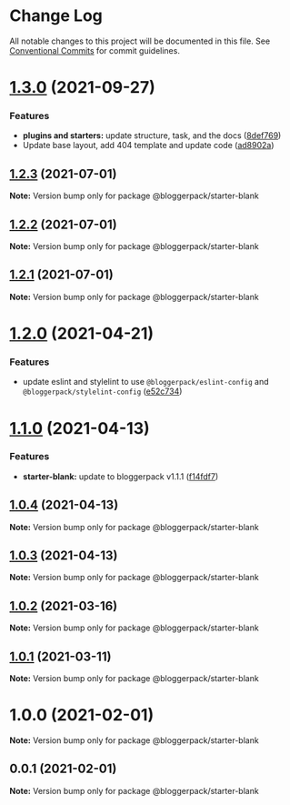 # Change Log

All notable changes to this project will be documented in this file.
See [Conventional Commits](https://conventionalcommits.org) for commit guidelines.

# [1.3.0](https://github.com/bloggerpack/bloggerpack/compare/@bloggerpack/starter-blank@1.2.3...@bloggerpack/starter-blank@1.3.0) (2021-09-27)


### Features

* **plugins and starters:** update structure, task, and the docs ([8def769](https://github.com/bloggerpack/bloggerpack/commit/8def769e580cfa99489d51a6fbe2f90a59e53c6a))
* Update base layout, add 404 template and update code ([ad8902a](https://github.com/bloggerpack/bloggerpack/commit/ad8902a353929d57b2e9a0119b803797b1c28f98))





## [1.2.3](https://github.com/bloggerpack/bloggerpack/compare/@bloggerpack/starter-blank@1.2.2...@bloggerpack/starter-blank@1.2.3) (2021-07-01)

**Note:** Version bump only for package @bloggerpack/starter-blank





## [1.2.2](https://github.com/bloggerpack/bloggerpack/compare/@bloggerpack/starter-blank@1.2.1...@bloggerpack/starter-blank@1.2.2) (2021-07-01)

**Note:** Version bump only for package @bloggerpack/starter-blank





## [1.2.1](https://github.com/bloggerpack/bloggerpack/compare/@bloggerpack/starter-blank@1.2.0...@bloggerpack/starter-blank@1.2.1) (2021-07-01)

**Note:** Version bump only for package @bloggerpack/starter-blank





# [1.2.0](https://github.com/bloggerpack/bloggerpack/compare/@bloggerpack/starter-blank@1.1.0...@bloggerpack/starter-blank@1.2.0) (2021-04-21)


### Features

* update eslint and stylelint to use `@bloggerpack/eslint-config` and `@bloggerpack/stylelint-config` ([e52c734](https://github.com/bloggerpack/bloggerpack/commit/e52c73445c7cdb99b3ec34eef44ecc9c28d63bcf))





# [1.1.0](https://github.com/bloggerpack/bloggerpack/compare/@bloggerpack/starter-blank@1.0.4...@bloggerpack/starter-blank@1.1.0) (2021-04-13)


### Features

* **starter-blank:** update to bloggerpack v1.1.1 ([f14fdf7](https://github.com/bloggerpack/bloggerpack/commit/f14fdf7a1c2a4aa024b6c37a58ab19ba47a900f5))





## [1.0.4](https://github.com/bloggerpack/bloggerpack/compare/@bloggerpack/starter-blank@1.0.3...@bloggerpack/starter-blank@1.0.4) (2021-04-13)

**Note:** Version bump only for package @bloggerpack/starter-blank





## [1.0.3](https://github.com/bloggerpack/bloggerpack/compare/@bloggerpack/starter-blank@1.0.2...@bloggerpack/starter-blank@1.0.3) (2021-04-13)

**Note:** Version bump only for package @bloggerpack/starter-blank





## [1.0.2](https://github.com/bloggerpack/bloggerpack/compare/@bloggerpack/starter-blank@1.0.1...@bloggerpack/starter-blank@1.0.2) (2021-03-16)

**Note:** Version bump only for package @bloggerpack/starter-blank





## [1.0.1](https://github.com/bloggerpack/bloggerpack/compare/@bloggerpack/starter-blank@1.0.0...@bloggerpack/starter-blank@1.0.1) (2021-03-11)

**Note:** Version bump only for package @bloggerpack/starter-blank





# 1.0.0 (2021-02-01)

**Note:** Version bump only for package @bloggerpack/starter-blank





## 0.0.1 (2021-02-01)

**Note:** Version bump only for package @bloggerpack/starter-blank
